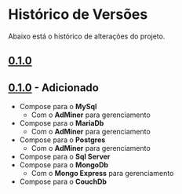 # Histórico de Versões

Abaixo está o histórico de alterações do projeto.

## [0.1.0]

## [0.1.0] - Adicionado

+ Compose para o **MySql**
  + Com o **AdMiner** para gerenciamento
+ Compose para o **MariaDb**
  + Com o **AdMiner** para gerenciamento
+ Compose para o **Postgres**
  + Com o **AdMiner** para gerenciamento
+ Compose para o **Sql Server**
+ Compose para o **MongoDb**
  + Com o **Mongo Express** para gerenciamento
+ Compose para o **CouchDb**

<!-- links para as versões -->
[0.1.0]:https://github.com/rodolphocastro/Docker-Databases/tags/0.1.0
